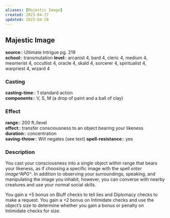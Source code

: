 ```yaml
---
aliases: [Majestic Image]
created: 2023-04-27
updated: 2023-04-28
---
```


## Majestic Image

**source**:: Ultimate Intrigue pg. 219  
**school**:: transmutation
**level**:: arcanist 4, bard 4, cleric 4, medium 4, mesmerist 4, occultist 4, oracle 4, skald 4, sorcerer 4, spiritualist 4, warpriest 4, wizard 4

### Casting

**casting-time**:: 1 standard action  
**components**:: V, S, M (a drop of paint and a ball of clay)

### Effect

**range**:: 200 ft./level  
**effect**:: transfer consciousness to an object bearing your likeness  
**duration**:: concentration  
**saving-throw**:: Will negates (see text)
**spell-resistance**:: yes

### Description

You cast your consciousness into a single object within range that bears your likeness, as if choosing a specific image with the spell *enter image^APG^*. In addition to observing your surroundings, speaking, and manipulating the image you inhabit, however, you can converse with nearby creatures and use your normal social skills.  
  
You gain a +5 bonus on Bluff checks to tell lies and Diplomacy checks to make a request. You gain a +2 bonus on Intimidate checks and use the object’s size to determine whether you gain a bonus or penalty on Intimidate checks for size.

